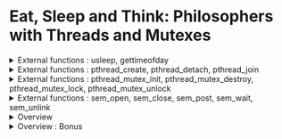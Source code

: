 # Eat, Sleep and Think: Philosophers with Threads and Mutexes

<details>
<summary>External functions : usleep, gettimeofday</summary>
<div markdown="1">

### usleep()
This function is used to pause the execution of a thread for a specified number of microseconds. It takes a single argument, which is the number of microseconds to sleep. 
```c
usleep(1000000); // sleep for 1 second
```
This code pauses the execution of the current thread for 1 second.  

### gettimeofday()
This function is used to get the current time as a struct timeval, which contains the number of seconds and microseconds since the Unix epoch (January 1, 1970). It takes two arguments: a pointer to a struct timeval to be filled in with the current time, and a struct timezone pointer that can be set to NULL.  
```c
struct timeval tv;
gettimeofday(&tv, NULL);
printf("The current time is %ld seconds and %ld microseconds\n", tv.tv_sec, tv.tv_usec);
```
This code gets the current time and prints it to the console.

The timeval structure is commonly used in C programming for time-related functions, such as measuring elapsed time, setting timeouts, or scheduling events. It is also used in networking and system programming to represent timestamps and time intervals.  
```c
#include <sys/time.h>
#include <stdio.h>

int main() {
    struct timeval start, end, elapsed;
    gettimeofday(&start, NULL);
    // do some work here...
    gettimeofday(&end, NULL);
    timersub(&end, &start, &elapsed);
    printf("Elapsed time: %ld.%06ld seconds\n", elapsed.tv_sec, elapsed.tv_usec);
    return 0;
}
```
In this example, gettimeofday() is used to get the current time into the start and end timeval structs, and timersub() is used to calculate the difference between them and store it in the elapsed timeval struct. The printf() statement then displays the elapsed time in seconds and microseconds.  

</div>
</details>

<details>
<summary> External functions : pthread_create, pthread_detach, pthread_join </summary>
<div markdown="1">

**pthread_create()**: This function is used to create a new thread of execution. It takes four arguments: a pointer to a pthread_t variable that will be filled in with the ID of the new thread, a pthread_attr_t pointer that can be set to NULL, a function pointer that takes a single void* argument and returns a void*, and a void* argument to be passed to the function.  

The pthread_create() function takes four arguments:
- A pointer to a pthread_t variable that will be used to store the ID of the new thread.  

- A pthread_attr_t pointer that can be set to NULL, or used to specify attributes for the new thread, such as its stack size or scheduling policy.  

- A function pointer to the function that will be executed in the new thread. This function must take a single void* argument and return a void*.  

- A void* argument to be passed to the function.  

```c
#include <pthread.h>
#include <stdio.h>

void *thread_func(void *arg) {
    printf("Hello, world!\n");
    return NULL;
}

int main() {
    pthread_t tid;
    pthread_create(&tid, NULL, thread_func, NULL);
    pthread_join(tid, NULL);
    return 0;
}
```
This code creates a new thread that calls thread_func(), which prints "Hello, world!" to the console.

### pthread_detach()
This function is used to detach a thread, which allows the system to reclaim its resources when the thread terminates. It takes a single argument, which is the pthread_t ID of the thread to detach.
```c
pthread_t tid;
pthread_create(&tid, NULL, thread_func, NULL);
pthread_detach(tid);
```
This code creates a new thread and detaches it from the main thread.

### pthread_join()
This function is used to wait for a thread to terminate and retrieve its exit status. It takes two arguments: the pthread_t ID of the thread to join, and a pointer to a void* variable that will be filled in with the thread's exit status.
```c
pthread_t tid;
pthread_create(&tid, NULL, thread_func, NULL);
void *status;
pthread_join(tid, &status);
```
This code creates a new thread and waits for it to terminate, storing its exit status in the status variable.

pthread_join() and pthread_detach() are two functions in the POSIX threading library that are used to manage the lifecycle of threads. The main difference between the two is how they handle the resources associated with a thread after it completes execution.  

pthread_join() is used to wait for a thread to complete execution and retrieve its return value (if any). When called, pthread_join() blocks the calling thread until the specified thread has completed execution. Once the thread has completed execution, pthread_join() frees the resources associated with the thread, including its pthread_t handle and any memory that was dynamically allocated within the thread. This ensures that the thread's resources are not leaked and that the thread's return value can be retrieved.  

On the other hand, pthread_detach() is used to detach a thread from its calling thread and allow it to run independently. When called, pthread_detach() marks the specified thread as detached, which means that its resources will be automatically freed when the thread completes execution. However, unlike pthread_join(), pthread_detach() does not block the calling thread, and does not retrieve the thread's return value.  

In general, pthread_join() is used when the calling thread needs to wait for a specific thread to complete execution and retrieve its return value, while pthread_detach() is used when the calling thread does not need to wait for the thread to complete execution and does not need to retrieve its return value. Additionally, pthread_join() is often used in conjunction with dynamically allocated threads, while pthread_detach() is often used with threads that are statically allocated or have a long lifetime.  


</div>
</details>


<details>
<summary> External functions : pthread_mutex_init, pthread_mutex_destroy, pthread_mutex_lock, pthread_mutex_unlock </summary>
<div markdown="1">

### pthread_mutex_init()
This function is used to initialize a mutex lock. It takes two arguments: a pointer to the mutex lock to be initialized, and a pthread_mutexattr_t pointer that can be set to NULL.
```c
pthread_mutex_t mutex;
pthread_mutex_init(&mutex, NULL);
```

### pthread_mutex_destroy()
This function is used to destroy a mutex lock that was previously initialized with pthread_mutex_init(). It takes a single argument, which is a pointer to the mutex lock to be destroyed. 
```c
pthread_mutex_t mutex;
pthread_mutex_init(&mutex, NULL);
// use the mutex lock...
pthread_mutex_destroy(&mutex);
```
This code initializes a new mutex lock, uses it, and then destroys it.

### pthread_mutex_lock()
This function is used to lock a mutex lock. If the mutex lock is already locked by another thread, the calling thread will block until the lock becomes available. It takes a single argument, which is a pointer to the mutex lock to be locked.
```c
pthread_mutex_t mutex;
pthread_mutex_init(&mutex, NULL);
pthread_mutex_lock(&mutex);
// critical section...
pthread_mutex_unlock(&mutex);
pthread_mutex_destroy(&mutex);
```
This code initializes a new mutex lock, locks it, enters a critical section, unlocks it, and then destroys it.

### pthread_mutex_unlock()
This function is used to unlock a mutex lock that was previously locked with pthread_mutex_lock(). It takes a single argument, which is a pointer to the mutex lock to be unlocked.
```c
pthread_mutex_t mutex;
pthread_mutex_init(&mutex, NULL);
pthread_mutex_lock(&mutex);
// critical section...
pthread_mutex_unlock(&mutex);
pthread_mutex_destroy(&mutex);
```
This code initializes a new mutex lock, locks it, enters a critical section, unlocks it, and then destroys it.
</div>
</details>


<details>
<summary> External functions : sem_open, sem_close, sem_post, sem_wait, sem_unlink </summary>
<div markdown="1">

### sem_open
The sem_open function creates a new named POSIX semaphore or opens an existing one.   
```c
#include <fcntl.h>
#include <semaphore.h>
#include <stdio.h>

int main() {
    sem_t *semaphore = sem_open("/example_semaphore", O_CREAT | O_EXCL, 0644, 1);
    if (semaphore == SEM_FAILED) {
        perror("sem_open failed");
        return 1;
    }
    printf("Semaphore created successfully.\n");
    sem_close(semaphore);
    sem_unlink("/example_semaphore");
    return 0;
}
```

### sem_close
The sem_close function is used to close the file descriptor of a named POSIX semaphore.   
```c
#include <fcntl.h>
#include <semaphore.h>
#include <stdio.h>

int main() {
    sem_t *semaphore = sem_open("/example_semaphore", O_CREAT | O_EXCL, 0644, 1);
    if (semaphore == SEM_FAILED) {
        perror("sem_open failed");
        return 1;
    }
    printf("Semaphore created successfully.\n");

    if (sem_close(semaphore) != 0) {
        perror("sem_close failed");
        return 1;
    }
    printf("Semaphore closed successfully.\n");

    sem_unlink("/example_semaphore");
    return 0;
}
```

### sem_post
The sem_post function increments (unlocks) the semaphore. If the semaphore's value is 0 before the call, it will become 1, and other waiting threads can acquire the semaphore.   
```c
#include <fcntl.h>
#include <semaphore.h>
#include <stdio.h>

int main() {
    sem_t *semaphore = sem_open("/example_semaphore", O_CREAT | O_EXCL, 0644, 0);
    if (semaphore == SEM_FAILED) {
        perror("sem_open failed");
        return 1;
    }
    printf("Semaphore created successfully.\n");

    if (sem_post(semaphore) != 0) {
        perror("sem_post failed");
        return 1;
    }
    printf("Semaphore incremented (unlocked) successfully.\n");

    sem_close(semaphore);
    sem_unlink("/example_semaphore");
    return 0;
}
```


### sem_wait
The sem_wait function decrements (locks) the semaphore. If the semaphore's value is greater than 0, it will be decremented. If the semaphore's value is 0, the calling thread will block until the semaphore's value becomes greater than 0.  

```c
#include <fcntl.h>
#include <semaphore.h>
#include <stdio.h>

int main() {
    sem_t *semaphore = sem_open("/example_semaphore", O_CREAT | O_EXCL, 0644, 1);
    if (semaphore == SEM_FAILED) {
        perror("sem_open failed");
        return 1;
    }
    printf("Semaphore created successfully.\n");

    if (sem_wait(semaphore) != 0) {
        perror("sem_wait failed");
        return 1;
    }
    printf("Semaphore decremented (locked) successfully.\n");

    sem_close(semaphore);
    sem_unlink("/example_semaphore");
    return 0;
}
```

### sem_unlink
The sem_unlink function is used to remove a named semaphore.   

```c
#include <fcntl.h>
#include <semaphore.h>
#include <stdio.h>

int main() {
    sem_t *semaphore = sem_open("/example_semaphore", O_CREAT | O_EXCL, 0644, 1);
    if (semaphore == SEM_FAILED) {
        perror("sem_open failed");
        return 1;
    }
    printf("Semaphore created successfully.\n");

    if (sem_unlink("/example_semaphore") != 0) {
        perror("sem_unlink failed");
        return 1;
    }
    printf("Semaphore unlinked successfully.\n");

    sem_close(semaphore);
    return 0;
}
```


</div>
</details>

<details>
<summary>Overview</summary>
<div markdown="1">

1. Parsing Arguments
- number_of_philosophers
- time_to_die (in milliseconds)
- time_to_eat (in milliseconds)
- time_to_sleep (in milliseconds)
- number_of_times_each_philosopher_must_eat (optional)

2. Initialize Resources
- pthread_mutex_init()
- gettimeofday()

3. Start Threads
- pthread_create()
- pthread_detach()
- pthread_mutex_lock()
- pthread_mutex_unlock()
- life_of_Philo : think, eat, sleep, die
	- Thinking
	- Eating : take fork, eat, release fork
	- Sleeping

4. Monitor the Situation
- If any philosopher starves to death, stop all the threads.
- When all the philosophers have eaten, stop all the threads.

5. Close and Free
- pthread_join()
- pthread_mutex_destroy()

</div>
</details>

</div>
</details>

<details>
<summary>Overview : Bonus</summary>
<div markdown="1">

1. Parsing Arguments
- number_of_philosophers
- time_to_die (in milliseconds)
- time_to_eat (in milliseconds)
- time_to_sleep (in milliseconds)
- number_of_times_each_philosopher_must_eat (optional)

2. Initialize Resources
- pthread_mutex_init()
- gettimeofday()

3. Start Threads
- pthread_create()
- pthread_detach()
- pthread_mutex_lock()
- pthread_mutex_unlock()
- life_of_Philo : think, eat, sleep, die
	- Thinking
	- Eating : take fork, eat, release fork
	- Sleeping

4. Monitor the Situation
- If any philosopher starves to death, stop all the threads.
- When all the philosophers have eaten, stop all the threads.

5. Close and Free
- pthread_join()
- pthread_mutex_destroy()

</div>
</details>